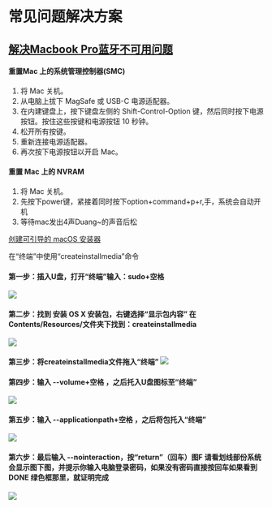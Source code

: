 # 常见问题解决方案

## [解决Macbook Pro蓝牙不可用问题](http://www.jianshu.com/p/87e25a072623)

#### **重置Mac 上的系统管理控制器\(SMC\)**

1.   将 Mac 关机。
2.   从电脑上拔下 MagSafe 或 USB-C 电源适配器。
3.   在内建键盘上，按下键盘左侧的 Shift-Control-Option 键，然后同时按下电源按钮。按住这些按键和电源按钮 10 秒钟。
4.   松开所有按键。
5.   重新连接电源适配器。
6.   再次按下电源按钮以开启 Mac。

#### 

#### **重置 Mac 上的 NVRAM**

1.   将 Mac 关机。
2.   先按下power键，紧接着同时按下option+command+p+r,手，系统会自动开机
3.   等待mac发出4声Duang~的声音后松



[创建可引导的 macOS 安装器](https://support.apple.com/zh-cn/HT201372)

在“终端”中使用“createinstallmedia”命令

#### 第一步：插入U盘，打开“终端”输入：sudo+空格

![](https://gss0.baidu.com/-fo3dSag_xI4khGko9WTAnF6hhy/zhidao/wh%3D600%2C800/sign=e306887074f082022dc799397bcbd7d5/810a19d8bc3eb1357db7dbe8a11ea8d3fd1f4474.jpg)

#### 第二步：找到 安装 OS X 安装包，右键选择“显示包内容”  在Contents/Resources/文件夹下找到：createinstallmedia

![](https://gss0.baidu.com/-4o3dSag_xI4khGko9WTAnF6hhy/zhidao/wh%3D600%2C800/sign=ff2beb7f8001a18bf0be1a49ae1f2b30/8694a4c27d1ed21b7a0b43b6aa6eddc450da3fa6.jpg)

#### 第三步：将createinstallmedia文件拖入“终端”  ![](https://gss0.baidu.com/-4o3dSag_xI4khGko9WTAnF6hhy/zhidao/wh%3D600%2C800/sign=84978820aa4bd1130498bf346a9f8837/cdbf6c81800a19d8f03ce85634fa828ba61e46a1.jpg)

#### 第四步：输入 --volume+空格 ，之后托入U盘图标至“终端”

![](https://gss0.baidu.com/-fo3dSag_xI4khGko9WTAnF6hhy/zhidao/wh%3D600%2C800/sign=caf607bc8ab1cb133e3c3415ed647a76/b7003af33a87e950cb749f3f17385343fbf2b406.jpg)

#### 第五步：输入 --applicationpath+空格 ，之后将包托入“终端”

![](https://gss0.baidu.com/9fo3dSag_xI4khGko9WTAnF6hhy/zhidao/wh%3D600%2C800/sign=7d6a715b1830e924cff194377c38423e/dcc451da81cb39dbcc9f0b05d7160924ab183001.jpg)

#### 第六步：最后输入 --nointeraction，按“return”（回车）图F 请看划线部份系统会显示图下图，并提示你输入电脑登录密码，如果没有密码直接按回车如果看到 DONE 绿色框那里，就证明完成

![](https://gss0.baidu.com/94o3dSag_xI4khGko9WTAnF6hhy/zhidao/wh%3D600%2C800/sign=c28a7496e7fe9925cb596156049872e7/023b5bb5c9ea15cece708c5ab1003af33b87b2c3.jpg)

